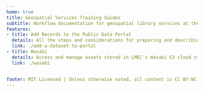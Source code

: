 ```yaml
---
home: true
title: Geospatial Services Training Guides
subtitle: Workflow documentation for geospatial library services at the LMEC
features:
- title: Add Records to the Public Data Portal
  details: All the steps and considerations for preparing and describing data to be hosted in the public data portal
  link: ./add-a-dataset-to-portal
- title: Wasabi
  details: Access and manage assets stored in LMEC's Wasabi S3 cloud storage
  link: ./wasabi


footer: MIT Licensed | Unless otherwise noted, all content is CC BY-NC 2.0, Leventhal Map & Education Center 2021
---
```


